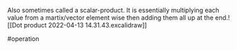 Also sometimes called a scalar-product. It is essentially multiplying each value from a martix/vector element wise then adding them all up at the end.![[Dot product 2022-04-13 14.31.43.excalidraw]]

#operation